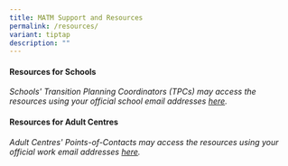 ```yaml
---
title: MATM Support and Resources
permalink: /resources/
variant: tiptap
description: ""
---
```

<h4><strong>Resources for Schools</strong></h4>
<p><em>Schools' Transition Planning Coordinators (TPCs) may access the resources using your official school email addresses <a href="https://go.gov.sg/matm2024resources-schools" rel="noopener noreferrer nofollow" target="_blank">here</a>.</em>
</p>
<h4><strong>Resources for Adult Centres</strong></h4>
<p><em>Adult Centres' Points-of-Contacts may access the resources using your official work email addresses <a href="https://go.gov.sg/matm2024resources-ac" rel="noopener noreferrer nofollow" target="_blank">here</a>.</em>
</p>
<p></p>
<p></p>